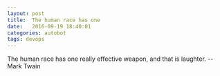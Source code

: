 ```yaml
---
layout: post
title:  The human race has one
date:   2016-09-19 18:40:01
categories: autobot
tags: devops
---
```


The human race has one really effective weapon, and that is laughter.
		-- Mark Twain
